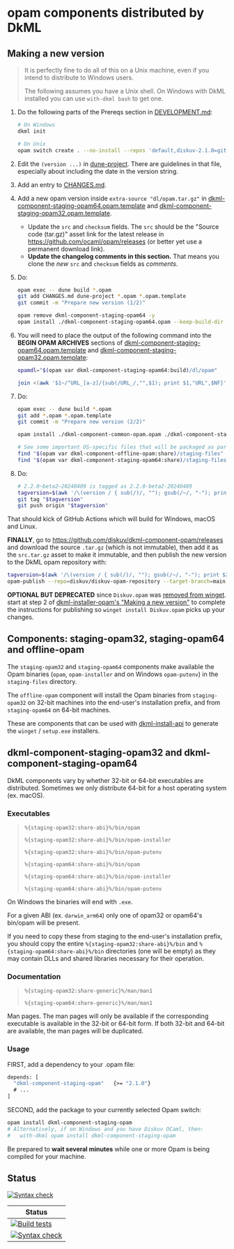 # opam components distributed by DkML

## Making a new version

> It is perfectly fine to do all of this on a Unix machine, even if you intend to distribute to Windows users.
>
> The following assumes you have a Unix shell. On Windows with DkML installed you can use `with-dkml bash` to get one.

1. Do the following parts of the Prereqs section in [DEVELOPMENT.md](./DEVELOPMENT.md):

   ```sh
   # On Windows
   dkml init

   # On Unix
   opam switch create . --no-install --repos 'default,diskuv-2.1.0=git+https://github.com/diskuv/diskuv-opam-repository.git#2.1.0' --packages dkml-base-compiler.4.14.0~v2.1.0
   ```

2. Edit the `(version ...)` in [dune-project](./dune-project).
   There are guidelines in that file, especially about including the date in the version string.
3. Add an entry to [CHANGES.md](./CHANGES.md).
4. Add a new opam version inside `extra-source "dl/opam.tar.gz"` in [dkml-component-staging-opam64.opam.template](./dkml-component-staging-opam64.opam.template) and [dkml-component-staging-opam32.opam.template](./dkml-component-staging-opam32.opam.template).
   - Update the `src` and `checksum` fields. The `src` should be the "Source code (tar.gz)" asset link for the latest release in <https://github.com/ocaml/opam/releases> (or better yet use a permanent download link).
   - **Update the changelog comments in this section.** That means you clone the *new* `src` and `checksum` fields as *comments*.
5. Do:

   ```sh
   opam exec -- dune build *.opam
   git add CHANGES.md dune-project *.opam *.opam.template
   git commit -m "Prepare new version (1/2)"

   opam remove dkml-component-staging-opam64 -y
   opam install ./dkml-component-staging-opam64.opam --keep-build-dir
   ```

6. You will need to place the output of the following command into the **BEGIN OPAM ARCHIVES** sections of [dkml-component-staging-opam64.opam.template](./dkml-component-staging-opam64.opam.template) and [dkml-component-staging-opam32.opam.template](./dkml-component-staging-opam32.opam.template):

   ```sh
   opamdl="$(opam var dkml-component-staging-opam64:build)/dl/opam"

   join <(awk '$1~/^URL_[a-z]/{sub(/URL_/,"",$1); print $1,"URL",$NF}' "${opamdl}/src_ext/Makefile" "${opamdl}/src_ext/Makefile.sources") <(awk '$1~/^MD5_[a-z]/{sub(/MD5_/,"",$1); print $1,"MD5",$NF}' "${opamdl}/src_ext/Makefile" "${opamdl}/src_ext/Makefile.sources") | awk -v dq='"' '$2=="URL" && $4=="MD5"{name=$3; sub(".*/", "",name); printf "extra-source %sdl/opam/src_ext/archives/%s%s {\n  src: %s%s%s\n  checksum: [\n    %smd5=%s%s\n  ]\n}\n", dq,name,dq, dq,$3,dq, dq,$5,dq }'
   ```

7. Do:

   ```sh
   opam exec -- dune build *.opam
   git add *.opam *.opam.template
   git commit -m "Prepare new version (2/2)"

   opam install ./dkml-component-common-opam.opam ./dkml-component-staging-opam32.opam ./dkml-component-staging-opam64.opam ./dkml-component-offline-opam.opam --keep-build-dir --yes

   # See some important OS-specific files that will be packaged as part of the installer
   find "$(opam var dkml-component-offline-opam:share)/staging-files"
   find "$(opam var dkml-component-staging-opam64:share)/staging-files"
   ```

8. Do:

   ```sh
   # 2.2.0~beta2~20240409 is tagged as 2.2.0-beta2-20240409
   tagversion=$(awk '/\(version / { sub(/)/, ""); gsub(/~/, "-"); print $2 }' dune-project)
   git tag "$tagversion"
   git push origin "$tagversion"
   ```

That should kick of GitHub Actions which will build for Windows, macOS and Linux.

**FINALLY**, go to <https://github.com/diskuv/dkml-component-opam/releases> and download the source `.tar.gz` (which is not immutable), then add it as the `src.tar.gz` asset to make it immutable, and then publish the new version to the DkML opam repository with:

```sh
tagversion=$(awk '/\(version / { sub(/)/, ""); gsub(/~/, "-"); print $2 }' dune-project)
opam-publish --repo=diskuv/diskuv-opam-repository --target-branch=main "https://github.com/diskuv/dkml-component-opam/releases/download/$tagversion/src.tar.gz"
```

**OPTIONAL BUT DEPRECATED** since `Diskuv.opam` was [removed from winget](https://github.com/microsoft/winget-pkgs/pull/172923). start at step 2 of [dkml-installer-opam's "Making a new version"](https://github.com/diskuv/dkml-installer-opam?tab=readme-ov-file#making-a-new-version) to complete the instructions for publishing so `winget install Diskuv.opam` picks up your changes.

## Components: staging-opam32, staging-opam64 and offline-opam

The `staging-opam32` and `staging-opam64` components make available the Opam binaries (`opam`, `opam-installer`
and on Windows `opam-putenv`) in the `staging-files` directory.

The `offline-opam` component will install the Opam binaries from `staging-opam32` on 32-bit machines into
the end-user's installation prefix, and from `staging-opam64` on 64-bit machines.

These are components that can be used with [dkml-install-api](https://diskuv.github.io/dkml-install-api/index.html)
to generate the `winget` / `setup.exe` installers.

## dkml-component-staging-opam32 and dkml-component-staging-opam64

DkML components vary by whether 32-bit or 64-bit executables are distributed. Sometimes
we only distribute 64-bit for a host operating system (ex. macOS).

### Executables

> `%{staging-opam32:share-abi}%/bin/opam`
>
> `%{staging-opam32:share-abi}%/bin/opam-installer`
>
> `%{staging-opam32:share-abi}%/bin/opam-putenv`
>
> `%{staging-opam64:share-abi}%/bin/opam`
>
> `%{staging-opam64:share-abi}%/bin/opam-installer`
>
> `%{staging-opam64:share-abi}%/bin/opam-putenv`

On Windows the binaries will end with `.exe`.

For a given ABI (ex. `darwin_arm64`) only one of opam32 or opam64's bin/opam
will be present.

If you need to copy these from staging to the end-user's installation prefix, you should copy
the entire `%{staging-opam32:share-abi}%/bin` and
`%{staging-opam64:share-abi}%/bin` directories (one will be empty) as they may contain DLLs
and shared libraries necessary for their operation.

### Documentation

> `%{staging-opam32:share-generic}%/man/man1`
>
> `%{staging-opam64:share-generic}%/man/man1`

Man pages. The man pages will only be available if the corresponding executable is available
in the 32-bit or 64-bit form. If both 32-bit and 64-bit are available, the man pages will
be duplicated.

### Usage

FIRST, add a dependency to your .opam file:

```ocaml
depends: [
  "dkml-component-staging-opam"   {>= "2.1.0"}
  # ...
]
```

SECOND, add the package to your currently selected Opam switch:

```bash
opam install dkml-component-staging-opam
# Alternatively, if on Windows and you have Diskuv OCaml, then:
#   with-dkml opam install dkml-component-staging-opam
```

Be prepared to **wait several minutes** while one or more Opam is being
compiled for your machine.

## Status

[![Syntax check](https://github.com/diskuv/dkml-component-opam/actions/workflows/syntax.yml/badge.svg)](https://github.com/diskuv/dkml-component-opam/actions/workflows/syntax.yml)

| Status                                                                                                                                                                              |
| ----------------------------------------------------------------------------------------------------------------------------------------------------------------------------------- |
| [![Build tests](https://github.com/diskuv/dkml-component-opam/actions/workflows/dkml.yml/badge.svg)](https://github.com/diskuv/dkml-component-opam/actions/workflows/dkml.yml)      |
| [![Syntax check](https://github.com/diskuv/dkml-component-opam/actions/workflows/syntax.yml/badge.svg)](https://github.com/diskuv/dkml-component-opam/actions/workflows/syntax.yml) |
